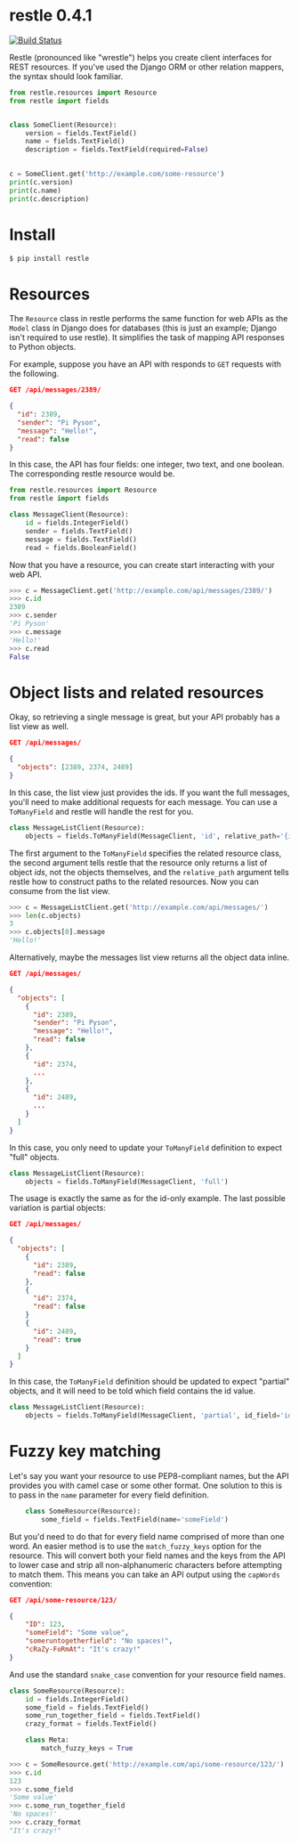# restle 0.4.1

[![Build Status](https://travis-ci.org/consbio/restle.png?branch=master)](https://travis-ci.org/consbio/restle)

Restle (pronounced like "wrestle") helps you create client interfaces for REST resources. If you've used the Django 
ORM or other relation mappers, the syntax should look familiar.

```python
from restle.resources import Resource
from restle import fields


class SomeClient(Resource):
    version = fields.TextField()
    name = fields.TextField()
    description = fields.TextField(required=False)
    

c = SomeClient.get('http://example.com/some-resource')
print(c.version)
print(c.name)
print(c.description)
```

# Install

```bash
$ pip install restle
```

# Resources

The ```Resource``` class in restle performs the same function for web APIs as the ```Model``` class in Django does for 
databases (this is just an example; Django isn't required to use restle). It simplifies the task of mapping API 
responses to Python objects.

For example, suppose you have an API with responds to ```GET``` requests with the following.

```json
GET /api/messages/2389/

{
  "id": 2389,
  "sender": "Pi Pyson",
  "message": "Hello!",
  "read": false
}
```

In this case, the API has four fields: one integer, two text, and one boolean. The corresponding restle resource would
be.

```python
from restle.resources import Resource
from restle import fields

class MessageClient(Resource):
    id = fields.IntegerField()
    sender = fields.TextField()
    message = fields.TextField()
    read = fields.BooleanField()
```

Now that you have a resource, you can create start interacting with your web API.

```python
>>> c = MessageClient.get('http://example.com/api/messages/2389/')
>>> c.id
2389
>>> c.sender
'Pi Pyson'
>>> c.message
'Hello!'
>>> c.read
False
```

# Object lists and related resources

Okay, so retrieving a single message is great, but your API probably has a list view as well.

```json
GET /api/messages/

{
  "objects": [2389, 2374, 2489]
}
```

In this case, the list view just provides the ids. If you want the full messages, you'll need to make additional
requests for each message. You can use a ```ToManyField``` and restle will handle the rest for you.

```python
class MessageListClient(Resource):
    objects = fields.ToManyField(MessageClient, 'id', relative_path='{id}/'
```

The first argument to the ```ToManyField``` specifies the related resource class, the second argument tells restle that
the resource only returns a list of object *ids*, not the objects themselves, and the ```relative_path``` argument 
tells restle how to construct paths to the related resources. Now you can consume from the list view.

```python
>>> c = MessageListClient.get('http://example.com/api/messages/')
>>> len(c.objects)
3
>>> c.objects[0].message
'Hello!'
```

Alternatively, maybe the messages list view returns all the object data inline.

```json
GET /api/messages/

{
  "objects": [
    {
      "id": 2389,
      "sender": "Pi Pyson",
      "message": "Hello!",
      "read": false
    },
    {
      "id": 2374,
      ...
    },
    {
      "id": 2489,
      ...
    }
  ]
}
```

In this case, you only need to update your ```ToManyField``` definition to expect "full" objects.

```python
class MessageListClient(Resource):
    objects = fields.ToManyField(MessageClient, 'full')
```

The usage is exactly the same as for the id-only example. The last possible variation is partial objects:

```json
GET /api/messages/

{
  "objects": [
    {
      "id": 2389,
      "read": false
    },
    {
      "id": 2374,
      "read": false
    }
    {
      "id": 2489,
      "read": true
    }
  ]
}
```

In this case, the ```ToManyField``` definition should be updated to expect "partial" objects, and it will need to be 
told which field contains the id value.

```python
class MessageListClient(Resource):
    objects = fields.ToManyField(MessageClient, 'partial', id_field='id', relative_path='{id}/')
```

# Fuzzy key matching

Let's say you want your resource to use PEP8-compliant names, but the API provides you with camel case or some other
format. One solution to this is to pass in the ```name``` parameter for every field definition.

```python
    class SomeResource(Resource):
        some_field = fields.TextField(name='someField')
```

But you'd need to do that for every field name comprised of more than one word. An easier method is to use the
```match_fuzzy_keys``` option for the resource. This will convert both your field names and the keys from the API
to lower case and strip all non-alphanumeric characters before attempting to match them. This means you can take an
API output using the ```capWords``` convention:

```json
GET /api/some-resource/123/

{
    "ID": 123,
    "someField": "Some value",
    "someruntogetherfield": "No spaces!",
    "cRaZy-FoRmAt": "It's crazy!"
}
```

And use the standard ```snake_case``` convention for your resource field names.

```python
class SomeResource(Resource):
    id = fields.IntegerField()
    some_field = fields.TextField()
    some_run_together_field = fields.TextField()
    crazy_format = fields.TextField()

    class Meta:
        match_fuzzy_keys = True
```

```python
>>> c = SomeResource.get('http://example.com/api/some-resource/123/')
>>> c.id
123
>>> c.some_field
'Some value'
>>> c.some_run_together_field
'No spaces!'
>>> c.crazy_format
"It's crazy!"
```

